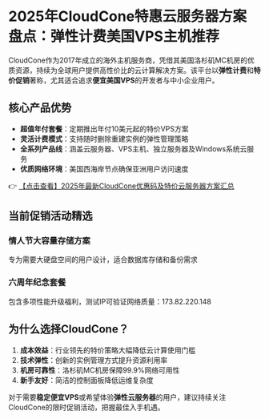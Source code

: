# 2025年CloudCone特惠云服务器方案盘点：弹性计费美国VPS主机推荐

CloudCone作为2017年成立的海外主机服务商，凭借其美国洛杉矶MC机房的优质资源，持续为全球用户提供高性价比的云计算解决方案。该平台以**弹性计费**和**特价促销**著称，尤其适合追求**便宜美国VPS**的开发者与中小企业用户。

## 核心产品优势
- **超值年付套餐**：定期推出年付10美元起的特价VPS方案
- **灵活计费模式**：支持随时删除重建实例的弹性管理策略
- **全系列产品线**：涵盖云服务器、VPS主机、独立服务器及Windows系统云服务
- **优质网络环境**：美国西海岸节点确保亚洲用户访问速度

👉 [【点击查看】2025年最新CloudCone优惠码及特价云服务器方案汇总](https://bit.ly/Cloudcone)

## 当前促销活动精选
### 情人节大容量存储方案
专为需要大硬盘空间的用户设计，适合数据库存储和备份需求

### 六周年纪念套餐
包含多项性能升级福利，测试IP可验证网络质量：173.82.220.148

## 为什么选择CloudCone？
1. **成本效益**：行业领先的特价策略大幅降低云计算使用门槛
2. **技术弹性**：创新的实例管理方式提升资源利用率
3. **机房可靠性**：洛杉矶MC机房保障99.9%网络可用性
4. **新手友好**：简洁的控制面板降低运维复杂度

对于需要**稳定便宜VPS**或希望体验**弹性云服务器**的用户，建议持续关注CloudCone的限时促销活动，把握最佳入手机遇。